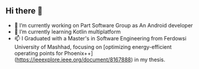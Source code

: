 ## Hi there 👋

- 🔭 I’m currently working on Part Software Group as An Android developer
- 🌱 I’m currently learning Kotlin multiplatform
- 📫 I Graduated with a Master's in Software Engineering from Ferdowsi University of Mashhad, focusing on [optimizing energy-efficient operating points for Phoenix++] (https://ieeexplore.ieee.org/document/8167888) in my thesis.


<!--
**Homa-Shafiei/Homa-Shafiei** is a ✨ _special_ ✨ repository because its `README.md` (this file) appears on your GitHub profile.

Here are some ideas to get you started:

- 🔭 I’m currently working on ...
- 🌱 I’m currently learning ...
- 👯 I’m looking to collaborate on ...
- 🤔 I’m looking for help with ...
- 💬 Ask me about ...
- 📫 How to reach me: ...
- 😄 Pronouns: ...
- ⚡ Fun fact: ...
-->
